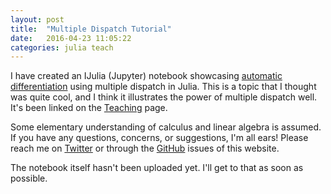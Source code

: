 ```yaml
---
layout: post
title:  "Multiple Dispatch Tutorial"
date:   2016-04-23 11:05:22
categories: julia teach
---
```


I have created an IJulia (Jupyter) notebook showcasing [automatic
differentiation] using multiple dispatch in Julia. This is a topic that I
thought was quite cool, and I think it illustrates the power of multiple
dispatch well. It's been linked on the [Teaching] page.

Some elementary understanding of calculus and linear algebra is assumed. If you
have any questions, concerns, or suggestions, I'm all ears! Please reach me on
[Twitter] or through the [GitHub] issues of this website.

The notebook itself hasn't been uploaded yet. I'll get to that as soon as
possible.

[automatic differentiation]: /documents/multdisp.html
[Projects]: /projects
[Teaching]: /teaching
[Twitter]: https://twitter.com/fengyang97
[GitHub]: https://github.com/totalverb/totalverb.github.io
